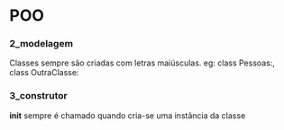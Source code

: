 # POO

### 2_modelagem
Classes sempre são criadas com letras maiúsculas.
eg: class Pessoas:, class OutraClasse:

### 3_construtor
__init__ sempre é chamado quando cria-se uma instância da classe